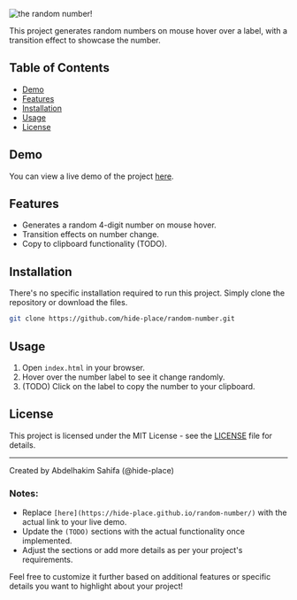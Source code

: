 
![the random number!](https://i.ibb.co/L6DYJzw/image-removebg-preview-2.png)

This project generates random numbers on mouse hover over a label, with a transition effect to showcase the number.

## Table of Contents

- [Demo](#demo)
- [Features](#features)
- [Installation](#installation)
- [Usage](#usage)
- [License](#license)

## Demo

You can view a live demo of the project [here](https://hide-place.github.io/random-number/).

## Features

- Generates a random 4-digit number on mouse hover.
- Transition effects on number change.
- Copy to clipboard functionality (TODO).

## Installation

There's no specific installation required to run this project. Simply clone the repository or download the files.

```bash
git clone https://github.com/hide-place/random-number.git
```

## Usage

1. Open `index.html` in your browser.
2. Hover over the number label to see it change randomly.
3. (TODO) Click on the label to copy the number to your clipboard.

## License

This project is licensed under the MIT License - see the [LICENSE](LICENSE.md) file for details.

---

Created by Abdelhakim Sahifa (@hide-place)


### Notes:

- Replace `[here](https://hide-place.github.io/random-number/)` with the actual link to your live demo.
- Update the `(TODO)` sections with the actual functionality once implemented.
- Adjust the sections or add more details as per your project's requirements.

Feel free to customize it further based on additional features or specific details you want to highlight about your project!